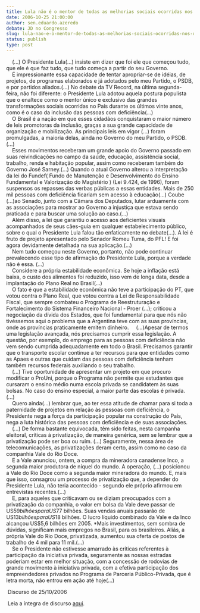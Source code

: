 ```yaml
---
title: Lula não é o mentor de todas as melhorias sociais ocorridas nos últimos 20 anos
date: 2006-10-25 21:00:00
author: sen.eduardo.azeredo
debate: JD no Congresso
slug: lula-nao-e-o-mentor-de-todas-as-melhorias-sociais-ocorridas-nos-ultimos-20-anos
status: publish 
type: post
---
```


    (...) O Presidente Lula(...) insiste em dizer que foi ele que começou tudo, que ele é que faz tudo, que tudo começa a partir do seu Governo.   
    É impressionante essa capacidade de tentar apropriar-se de idéias, de projetos, de programas elaborados e já adotados pelo meu Partido, o PSDB, e por partidos aliados.(...) No debate da TV Record, na última segunda-feira, não foi diferente: o Presidente Lula adotou aquela postura populista que o enaltece como o mentor único e exclusivo das grandes transformações sociais ocorridas no País durante os últimos vinte anos, como é o caso da inclusão das pessoas com deficiência(...)   
    O Brasil é a nação em que esses cidadãos conquistaram o maior número de leis promotoras da inclusão, graças a sua grande capacidade de organização e mobilização. As principais leis em vigor (...) foram promulgadas, a maioria delas, ainda no Governo do meu Partido, o PSDB.(...)   
    Esses movimentos receberam um grande apoio do Governo passado em suas reivindicações no campo da saúde, educação, assistência social, trabalho, renda e habitação popular, assim como receberam também do Governo José Sarney.(...) Quando o atual Governo alterou a interpretação da lei do Fundef( Fundo de Manutenção e Desenvolvimento do Ensino Fundamental e Valorização do Magistério ) (Lei 9.424, de 1996), foram suspensos os repasses das verbas públicas a essas entidades. Mais de 250 mil pessoas com deficiência ficariam sem acesso à educação(...) Coube (...)ao Senado, junto com a Câmara dos Deputados, lutar arduamente com as associações para mostrar ao Governo a injustiça que estava sendo praticada e para buscar uma solução ao caso.(...)   
    Além disso, a lei que garantiu o acesso aos deficientes visuais acompanhados de seus cães-guia em qualquer estabelecimento público, sobre o qual o Presidente Lula falou tão enfaticamente no debate(...). A lei é fruto de projeto apresentado pelo Senador Romeu Tuma, do PFL! E foi agora devidamente detalhada na sua aplicação.(...)   
    Nem tudo começou neste Governo, portanto, não pode continuar prevalecendo esse tipo de afirmação do Presidente Lula, porque a verdade não é essa. (...)   
    Considere a própria estabilidade econômica. Se hoje a inflação está baixa, o custo dos alimentos foi reduzido, isso vem de longa data, desde a implantação do Plano Real no Brasil(...)   
    O fato é que a estabilidade econômica não teve a participação do PT, que votou contra o Plano Real, que votou contra a Lei de Responsabilidade Fiscal, que sempre combateu o Programa de Reestruturação e Fortalecimento do Sistema Financeiro Nacional - Proer (...); criticou a negociação da dívida dos Estados, que foi fundamental para que nós não tivéssemos aqui o problema que a Argentina teve com as suas províncias, onde as províncias praticamente emitem dinheiro.     (...)Apesar de termos uma legislação avançada, nós precisamos cumprir essa legislação. A questão, por exemplo, do emprego para as pessoas com deficiência não vem sendo cumprida adequadamente em todo o Brasil. Precisamos garantir que o transporte escolar continue a ter recursos para que entidades como as Apaes e outras que cuidam das pessoas com deficiência tenham também recursos federais auxiliando o seu trabalho.   
    (...) Tive oportunidade de apresentar um projeto em que procuro modificar o ProUni, porque o Programa não permite que estudantes que cursaram o ensino médio numa escola privada se candidatem às suas bolsas. No caso do ensino especial, a maior parte das escolas é privada. (...)   
    Quero ainda(...) lembrar que, ao ter essa atitude de chamar para si toda a paternidade de projetos em relação às pessoas com deficiência, o Presidente nega a força da participação popular na construção do País, nega a luta histórica das pessoas com deficiência e de suas associações.   
    (...) De forma bastante equivocada, têm sido feitas, nesta campanha eleitoral, críticas à privatização, de maneira genérica, sem se lembrar que a privatização pode ser boa ou ruim. (...) Seguramente, nessa área de telecomunicações, as privatizações deram certo, assim como no caso da companhia Vale do Rio Doce.   
    E a Vale anunciou, ontem, a compra da mineradora canadense Inco, a segunda maior produtora de níquel do mundo. A operação, (...) posicionou a Vale do Rio Doce como a segunda maior mineradora do mundo. E, mais que isso, consagrou um processo de privatização que, a depender do Presidente Lula, não teria acontecido - segundo ele próprio afirmou em entrevistas recentes.(...)   
    E, para aqueles que criticavam ou se diziam preocupados com a privatização da companhia, o valor em bolsa da Vale deve passar de US$59 bilhões para US$77 bilhões. Suas vendas anuais passarão de US$13 bilhões para US$18 bilhões. O lucro líquido combinado da Vale e da Inco alcançou US$5,6 bilhões em 2005. \*Mais investimentos, sem sombra de dúvidas, significam mais empregos no Brasil, para os brasileiros. Aliás, a própria Vale do Rio Doce, privatizada, aumentou sua oferta de postos de trabalho de 4 mil para 11 mil.(...)   
    Se o Presidente não estivesse amarrado às críticas referentes à participação da iniciativa privada, seguramente as nossas estradas poderiam estar em melhor situação, com a concessão de rodovias de grande movimento à iniciativa privada, com a efetiva participação dos empreendedores privados no Programa de Parceria Público-Privada, que é letra morta, não entrou em ação até hoje(...)   
  
 Discurso de 25/10/2006  
  
 Leia a íntegra de discurso [aqui](http://www.senado.gov.br/sf/atividade/plenario/sessao/disc/listaDisc.asp?s=182.4.52.O).  

